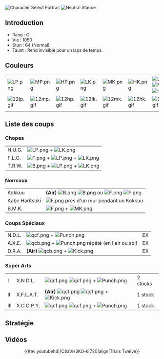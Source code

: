 ![Character Select
Portrait](Twelve3sport.gif "Character Select Portrait") ![Neutral
Stance](Twelve3s-stance.gif "Neutral Stance")

## Introduction

- Rang : C
- Vie : 1050
- Stun : 64 (Normal)
- Taunt : Rend invisible pour un laps de temps.

## Couleurs

|                          |                          |                          |                          |                          |                          |                                                              |
|--------------------------|--------------------------|--------------------------|--------------------------|--------------------------|--------------------------|--------------------------------------------------------------|
| ![](LP.png "LP.png")     | ![](MP.png "MP.png")     | ![](HP.png "HP.png")     | ![](LK.png "LK.png")     | ![](MK.png "MK.png")     | ![](HK.png "HK.png")     | ![](LP.png "LP.png")![](MK.png "MK.png")![](HP.png "HP.png") |
| ![](12lp.gif "12lp.gif") | ![](12mp.gif "12mp.gif") | ![](12hp.gif "12hp.gif") | ![](12lk.gif "12lk.gif") | ![](12mk.gif "12mk.gif") | ![](12hk.gif "12hk.gif") | ![](12lpmkhp.gif "12lpmkhp.gif")                             |
|                          |                          |                          |                          |                          |                          |                                                              |

## Liste des coups

### Chopes

|        |                                                                  |
|--------|------------------------------------------------------------------|
| H.U.G. | ![](LP.png "LP.png") + ![](LK.png "LK.png")                      |
| F.L.G. | ![](F.png "F.png") + ![](LP.png "LP.png") + ![](LK.png "LK.png") |
| T.R.W. | ![](B.png "B.png") + ![](LP.png "LP.png") + ![](LK.png "LK.png") |

### Normaux

|                |                                                                                          |
|----------------|------------------------------------------------------------------------------------------|
| Kokkuu         | **(Air)** ![](B.png "B.png") ![](B.png "B.png") ou ![](F.png "F.png") ![](F.png "F.png") |
| Kabe Haritsuki | ![](F.png "F.png") près d'un mur pendant un Kokkuu                                       |
| B.M.K.         | ![](F.png "F.png") + ![](MK.png "MK.png")                                                |

### Coups Spéciaux

|        |                                                                              |     |
|--------|------------------------------------------------------------------------------|-----|
| N.D.L. | ![](qcf.png "qcf.png") + ![](Punch.png "Punch.png")                          | EX  |
| A.X.E. | ![](qcb.png "qcb.png") + ![](Punch.png "Punch.png") répété (en l'air ou sol) | EX  |
| D.R.A. | **(Air)** ![](qcb.png "qcb.png") + ![](Kick.png "Kick.png")                  | EX  |

### Super Arts

|     |            |                                                                                    |          |
|-----|------------|------------------------------------------------------------------------------------|----------|
| I   | X.N.D.L.   | ![](qcf.png "qcf.png") ![](qcf.png "qcf.png") + ![](Punch.png "Punch.png")         | 2 stocks |
| II  | X.F.L.A.T. | **(Air)** ![](qcf.png "qcf.png") ![](qcf.png "qcf.png") + ![](Kick.png "Kick.png") | 1 stock  |
| III | X.C.O.P.Y. | ![](qcf.png "qcf.png") ![](qcf.png "qcf.png") + ![](Punch.png "Punch.png")         | 1 stock  |

## Stratégie

## Vidéos

<center>

{{#ev:youtubehd\|1C8aVH3KO-k\|720\|align\|Trials Twelve}}

</center>
